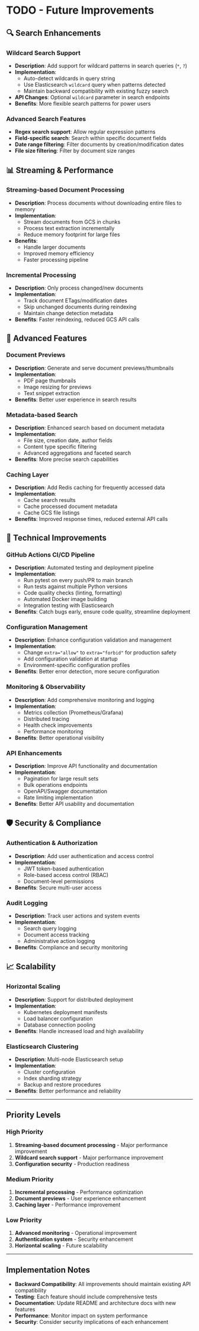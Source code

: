 # TODO - Future Improvements

## 🔍 Search Enhancements

### Wildcard Search Support
- **Description**: Add support for wildcard patterns in search queries (`*`, `?`)
- **Implementation**: 
  - Auto-detect wildcards in query string
  - Use Elasticsearch `wildcard` query when patterns detected
  - Maintain backward compatibility with existing fuzzy search
- **API Changes**: Optional `wildcard` parameter in search endpoints
- **Benefits**: More flexible search patterns for power users

### Advanced Search Features
- **Regex search support**: Allow regular expression patterns
- **Field-specific search**: Search within specific document fields
- **Date range filtering**: Filter documents by creation/modification dates
- **File size filtering**: Filter by document size ranges

## 📊 Streaming & Performance

### Streaming-based Document Processing
- **Description**: Process documents without downloading entire files to memory
- **Implementation**:
  - Stream documents from GCS in chunks
  - Process text extraction incrementally
  - Reduce memory footprint for large files
- **Benefits**: 
  - Handle larger documents
  - Improved memory efficiency
  - Faster processing pipeline

### Incremental Processing
- **Description**: Only process changed/new documents
- **Implementation**:
  - Track document ETags/modification dates
  - Skip unchanged documents during reindexing
  - Maintain change detection metadata
- **Benefits**: Faster reindexing, reduced GCS API calls

## 🎯 Advanced Features

### Document Previews
- **Description**: Generate and serve document previews/thumbnails
- **Implementation**: 
  - PDF page thumbnails
  - Image resizing for previews
  - Text snippet extraction
- **Benefits**: Better user experience in search results

### Metadata-based Search
- **Description**: Enhanced search based on document metadata
- **Implementation**:
  - File size, creation date, author fields
  - Content type specific filtering
  - Advanced aggregations and faceted search
- **Benefits**: More precise search capabilities

### Caching Layer
- **Description**: Add Redis caching for frequently accessed data
- **Implementation**:
  - Cache search results
  - Cache processed document metadata
  - Cache GCS file listings
- **Benefits**: Improved response times, reduced external API calls

## 🔧 Technical Improvements

### GitHub Actions CI/CD Pipeline
- **Description**: Automated testing and deployment pipeline
- **Implementation**:
  - Run pytest on every push/PR to main branch
  - Run tests against multiple Python versions
  - Code quality checks (linting, formatting)
  - Automated Docker image building
  - Integration testing with Elasticsearch
- **Benefits**: Catch bugs early, ensure code quality, streamline deployment

### Configuration Management
- **Description**: Enhance configuration validation and management
- **Implementation**:
  - Change `extra="allow"` to `extra="forbid"` for production safety
  - Add configuration validation at startup
  - Environment-specific configuration profiles
- **Benefits**: Better error detection, more secure configuration

### Monitoring & Observability
- **Description**: Add comprehensive monitoring and logging
- **Implementation**:
  - Metrics collection (Prometheus/Grafana)
  - Distributed tracing
  - Health check improvements
  - Performance monitoring
- **Benefits**: Better operational visibility

### API Enhancements
- **Description**: Improve API functionality and documentation
- **Implementation**:
  - Pagination for large result sets
  - Bulk operations endpoints
  - OpenAPI/Swagger documentation
  - Rate limiting implementation
- **Benefits**: Better API usability and documentation

## 🛡️ Security & Compliance

### Authentication & Authorization
- **Description**: Add user authentication and access control
- **Implementation**:
  - JWT token-based authentication
  - Role-based access control (RBAC)
  - Document-level permissions
- **Benefits**: Secure multi-user access

### Audit Logging
- **Description**: Track user actions and system events
- **Implementation**:
  - Search query logging
  - Document access tracking
  - Administrative action logging
- **Benefits**: Compliance and security monitoring

## 📈 Scalability

### Horizontal Scaling
- **Description**: Support for distributed deployment
- **Implementation**:
  - Kubernetes deployment manifests
  - Load balancer configuration
  - Database connection pooling
- **Benefits**: Handle increased load and high availability

### Elasticsearch Clustering
- **Description**: Multi-node Elasticsearch setup
- **Implementation**:
  - Cluster configuration
  - Index sharding strategy
  - Backup and restore procedures
- **Benefits**: Better performance and reliability

---

## Priority Levels

### High Priority
1. **Streaming-based document processing** - Major performance improvement
2. **Wildcard search support** - Major performance improvement
3. **Configuration security** - Production readiness

### Medium Priority
1. **Incremental processing** - Performance optimization
2. **Document previews** - User experience enhancement
3. **Caching layer** - Performance improvement

### Low Priority
1. **Advanced monitoring** - Operational improvement
2. **Authentication system** - Security enhancement
3. **Horizontal scaling** - Future scalability

---

## Implementation Notes

- **Backward Compatibility**: All improvements should maintain existing API compatibility
- **Testing**: Each feature should include comprehensive tests
- **Documentation**: Update README and architecture docs with new features
- **Performance**: Monitor impact on system performance
- **Security**: Consider security implications of each enhancement
